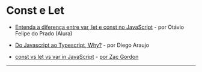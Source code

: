 # Const e Let


* [Entenda a diferença entre var, let e const no JavaScript](https://www.alura.com.br/artigos/entenda-diferenca-entre-var-let-e-const-no-javascript) - por Otávio Felipe do Prado (Alura)
* [Do Javascript ao Typescript, Why?](https://eusoudev.com.br/javascript-typescript/) - por Diego Araujo

* [const vs let vs var in JavaScript](http://www.constletvar.com/) - [por Zac Gordon](https://www.zacgordon.com/)

--------

